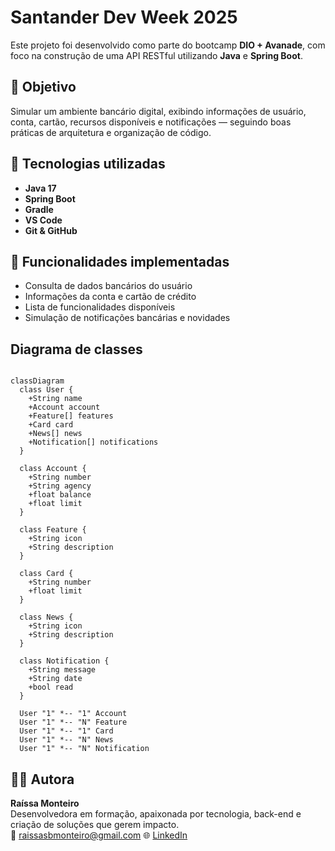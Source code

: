 # Santander Dev Week 2025

Este projeto foi desenvolvido como parte do bootcamp **DIO + Avanade**, com foco na construção de uma API RESTful utilizando **Java** e **Spring Boot**.

## 💼 Objetivo
Simular um ambiente bancário digital, exibindo informações de usuário, conta, cartão, recursos disponíveis e notificações — seguindo boas práticas de arquitetura e organização de código.

## 🔧 Tecnologias utilizadas
- **Java 17**
- **Spring Boot**
- **Gradle**
- **VS Code**
- **Git & GitHub**

## 🚀 Funcionalidades implementadas
- Consulta de dados bancários do usuário
- Informações da conta e cartão de crédito
- Lista de funcionalidades disponíveis
- Simulação de notificações bancárias e novidades

## Diagrama de classes 

```mermaid

classDiagram
  class User {
    +String name
    +Account account
    +Feature[] features
    +Card card
    +News[] news
    +Notification[] notifications
  }

  class Account {
    +String number
    +String agency
    +float balance
    +float limit
  }

  class Feature {
    +String icon
    +String description
  }

  class Card {
    +String number
    +float limit
  }

  class News {
    +String icon
    +String description
  }

  class Notification {
    +String message
    +String date
    +bool read
  }

  User "1" *-- "1" Account
  User "1" *-- "N" Feature
  User "1" *-- "1" Card
  User "1" *-- "N" News
  User "1" *-- "N" Notification
```

## 👩‍💻 Autora
**Raíssa Monteiro**  
Desenvolvedora em formação, apaixonada por tecnologia, back-end e criação de soluções que gerem impacto.  
📧 raissasbmonteiro@gmail.com 
🌐 [LinkedIn](https://www.linkedin.com/in/ra%C3%ADssa-monteiro-90b156226/) 

